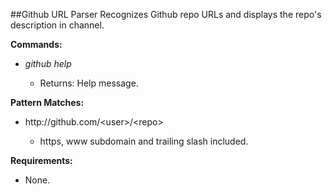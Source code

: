 ##Github URL Parser
Recognizes Github repo URLs and displays the repo's description in channel.

**Commands:**

* _github help_

    * Returns: Help message.


**Pattern Matches:**

* ht&#8203;tp://github.com<span>/&lt;user&gt;/&lt;repo&gt;

    * https, www subdomain and trailing slash included.


**Requirements:**

* None.
